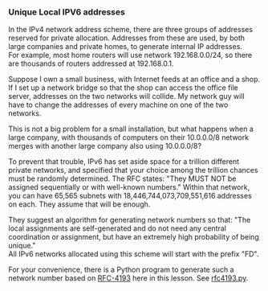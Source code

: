 ### Unique Local IPV6 addresses

In the IPv4 network address scheme, there are three groups of
addresses reserved for private allocation. Addresses from these
are used, by both large companies and private homes,
to generate internal IP addresses.  
For example, most home routers will use network 192.168.0.0/24,
so there are thousands of routers addressed at 192.168.0.1.

Suppose I own a small business, with Internet feeds at an office
and a shop. If I set up a network bridge so that the shop can
access the office file server, addresses on the two networks will collide.
My network guy will have to change the addresses of every machine
on one of the two networks. 

This is not a big problem for a small installation, but what happens
when a large company, with thousands of computers on their 10.0.0.0/8
network merges with another large company also using 10.0.0.0/8?

To prevent that trouble, IPv6 has set aside space for a trillion different 
private networks, and specified that your choice among the trillion chances
must be randomly determined. The RFC states: 
"They MUST NOT be assigned sequentially or with well-known numbers."
Within that network, you can have 65,565 subnets with 18,446,744,073,709,551,616
addresses on each. They assume that will be enough.

They suggest an algorithm for generating network numbers so that: 
"The local assignments are self-generated and do not need any central
coordination or assignment, but have an extremely high probability of
being unique."  
All IPv6 networks allocated using this scheme will start with the prefix "FD".

For your convenience, there is a Python program to generate such a
network number based on [RFC-4193](https://tools.ietf.org/html/rfc4193)
here in this lesson. See [rfc4193.py](./rfc4193.py).

